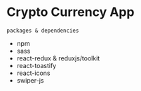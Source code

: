 # Crypto Currency App

`packages & dependencies`

- npm
- sass
- react-redux & reduxjs/toolkit
- react-toastify
- react-icons
- swiper-js

